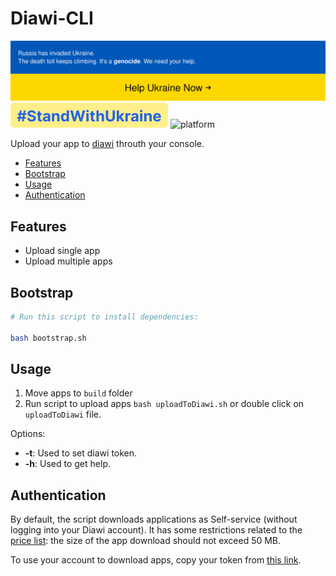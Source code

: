 # Diawi-CLI

[![Stand With Ukraine](https://raw.githubusercontent.com/vshymanskyy/StandWithUkraine/main/banner2-direct.svg)](https://vshymanskyy.github.io/StandWithUkraine/)
[![StandWithUkraine](https://raw.githubusercontent.com/vshymanskyy/StandWithUkraine/main/badges/StandWithUkraine.svg)](https://github.com/vshymanskyy/StandWithUkraine/blob/main/docs/README.md)
![platform](https://img.shields.io/badge/platform-iOS%20%7C%20macOS-green?style=flat)

Upload your app to [diawi](https://diawi.com) throuth your console.

- [Features](#features)
- [Bootstrap](#bootstrap)
- [Usage](#usage)
- [Authentication](#authentication)

## Features
- Upload single app
- Upload multiple apps

## Bootstrap

```sh
# Run this script to install dependencies:

bash bootstrap.sh
```

## Usage
1. Move apps to `build` folder
2. Run script to upload apps ``` bash uploadToDiawi.sh ``` or double click on `uploadToDiawi` file.

Options:

- **-t**: Used to set diawi token.
- **-h**: Used to get help.

## Authentication
By default, the script downloads applications as Self-service (without logging into your Diawi account). It has some restrictions related to the [price list](https://www.diawi.com/features-services): the size of the app download should not exceed 50 MB.

To use your account to download apps, copy your token from [this link](https://dashboard.diawi.com/profile/api).